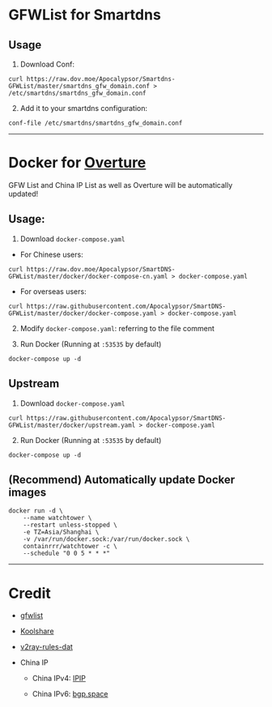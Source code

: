 # GFWList for Smartdns

## Usage

1. Download Conf: 
```
curl https://raw.dov.moe/Apocalypsor/Smartdns-GFWList/master/smartdns_gfw_domain.conf > /etc/smartdns/smartdns_gfw_domain.conf
```

2. Add it to your smartdns configuration:
```
conf-file /etc/smartdns/smartdns_gfw_domain.conf
```

---

# Docker for [Overture](https://github.com/shawn1m/overture)

GFW List and China IP List as well as Overture will be automatically updated!

## Usage:
1. Download `docker-compose.yaml`
+ For Chinese users:
```
curl https://raw.dov.moe/Apocalypsor/SmartDNS-GFWList/master/docker/docker-compose-cn.yaml > docker-compose.yaml
```
+ For overseas users:
```
curl https://raw.githubusercontent.com/Apocalypsor/SmartDNS-GFWList/master/docker/docker-compose.yaml > docker-compose.yaml
```

2. Modify `docker-compose.yaml`: referring to the file comment

3. Run Docker (Running at `:53535` by default)
```
docker-compose up -d
```

## Upstream
1. Download `docker-compose.yaml`
```
curl https://raw.githubusercontent.com/Apocalypsor/SmartDNS-GFWList/master/docker/upstream.yaml > docker-compose.yaml
```
2. Run Docker (Running at `:53535` by default)
```
docker-compose up -d
```

## (Recommend) Automatically update Docker images
```
docker run -d \
    --name watchtower \
    --restart unless-stopped \
    -e TZ=Asia/Shanghai \
    -v /var/run/docker.sock:/var/run/docker.sock \
    containrrr/watchtower -c \
    --schedule "0 0 5 * * *"
```

---

# Credit
+ [gfwlist](https://github.com/gfwlist/gfwlist)
+ [Koolshare](https://github.com/hq450/fancyss)
+ [v2ray-rules-dat](https://raw.githubusercontent.com/Loyalsoldier/v2ray-rules-dat/release/gfw.txt)
   
+ China IP

   * China IPv4: [IPIP](https://raw.githubusercontent.com/17mon/china_ip_list/master/china_ip_list.txt)

   * China IPv6: [bgp.space](https://bgp.space/)
